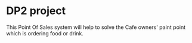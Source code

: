 # DP2 project

This Point Of Sales system will help to solve the Cafe owners' paint point which is ordering food or drink.
